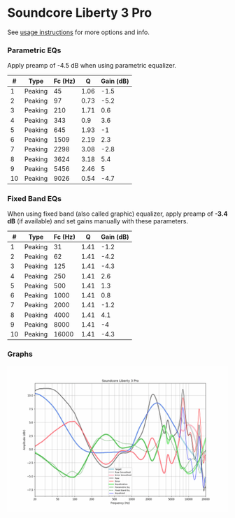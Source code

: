 # Soundcore Liberty 3 Pro
See [usage instructions](https://github.com/jaakkopasanen/AutoEq#usage) for more options and info.

### Parametric EQs
Apply preamp of -4.5 dB when using parametric equalizer.

|   # | Type    |   Fc (Hz) |    Q |   Gain (dB) |
|-----|---------|-----------|------|-------------|
|   1 | Peaking |        45 | 1.06 |        -1.5 |
|   2 | Peaking |        97 | 0.73 |        -5.2 |
|   3 | Peaking |       210 | 1.71 |         0.6 |
|   4 | Peaking |       343 | 0.9  |         3.6 |
|   5 | Peaking |       645 | 1.93 |        -1   |
|   6 | Peaking |      1509 | 2.19 |         2.3 |
|   7 | Peaking |      2298 | 3.08 |        -2.8 |
|   8 | Peaking |      3624 | 3.18 |         5.4 |
|   9 | Peaking |      5456 | 2.46 |         5   |
|  10 | Peaking |      9026 | 0.54 |        -4.7 |

### Fixed Band EQs
When using fixed band (also called graphic) equalizer, apply preamp of **-3.4 dB** (if available) and set gains manually with these parameters.

|   # | Type    |   Fc (Hz) |    Q |   Gain (dB) |
|-----|---------|-----------|------|-------------|
|   1 | Peaking |        31 | 1.41 |        -1.2 |
|   2 | Peaking |        62 | 1.41 |        -4.2 |
|   3 | Peaking |       125 | 1.41 |        -4.3 |
|   4 | Peaking |       250 | 1.41 |         2.6 |
|   5 | Peaking |       500 | 1.41 |         1.3 |
|   6 | Peaking |      1000 | 1.41 |         0.8 |
|   7 | Peaking |      2000 | 1.41 |        -1.2 |
|   8 | Peaking |      4000 | 1.41 |         4.1 |
|   9 | Peaking |      8000 | 1.41 |        -4   |
|  10 | Peaking |     16000 | 1.41 |        -4.3 |

### Graphs
![](./Soundcore%20Liberty%203%20Pro.png)
